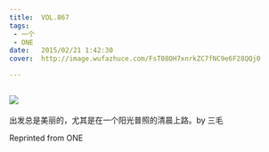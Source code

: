 ```yaml
---
title:	VOL.867
tags:
 - 一个
 - ONE
date:	2015/02/21 1:42:30
cover:	http://image.wufazhuce.com/FsT08OH7xnrkZC7fNC9e6F28QQj0

---
```

![](http://image.wufazhuce.com/FsT08OH7xnrkZC7fNC9e6F28QQj0)
---

出发总是美丽的，尤其是在一个阳光普照的清晨上路。by 三毛
 
Reprinted from ONE
